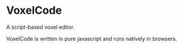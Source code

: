 # VoxelCode
A script-based voxel editor.

VoxelCode is written in pure javascript and runs natively in browsers.
